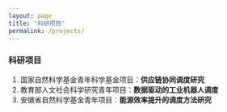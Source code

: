 ```yaml
---
layout: page
title: "科研项目"
permalink: /projects/
---
```


### 科研项目
1. 国家自然科学基金青年科学基金项目：**供应链协同调度研究**
2. 教育部人文社会科学研究青年项目：**数据驱动的工业机器人调度**
3. 安徽省自然科学基金青年项目：**能源效率提升的调度方法研究**
